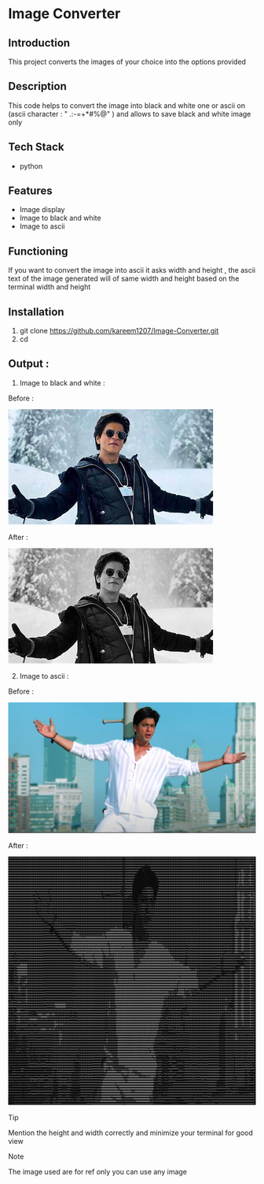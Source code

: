 # Image Converter

## Introduction

This project converts the images of your choice into the options provided

## Description

This code helps to convert the image into black and white one or ascii on (ascii character : " .:-=+\*#%@" ) and allows to save black and white image only

## Tech Stack

- python

## Features

- Image display
- Image to black and white
- Image to ascii

## Functioning

If you want to convert the image into ascii it asks width and height , the ascii text of the image generated will of same width and height based on the terminal width and height

## Installation

1. git clone https://github.com/kareem1207/Image-Converter.git
2. cd

## Output :

1. Image to black and white :

Before :

![original](./srkp.jpeg)

After :

![black and white](./srk%20black%20and%20white%20pose_black_and_white_image.jpg)

2. Image to ascii :

Before :

![original](./srk.png)

After :

![ASCII image](./srk%20ascii.png)

> [!TIP]
> Mention the height and width correctly and minimize your terminal for good view

> [!Note]
> The image used are for ref only you can use any image
